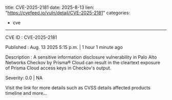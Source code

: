  
title: CVE-2025-2181
date: 2025-8-13
lien: "https://cvefeed.io/vuln/detail/CVE-2025-2181"
categories:
  - cve
---

CVE ID : CVE-2025-2181

Published :  Aug. 13
2025
5:15 p.m. | 1 hour
1 minute ago

Description : A sensitive information disclosure vulnerability in Palo Alto Networks Checkov by Prisma® Cloud can result in the cleartext exposure of Prisma Cloud access keys in Checkov's output.

Severity: 0.0 | NA

Visit the link for more details
such as CVSS details
affected products
timeline
and more...
